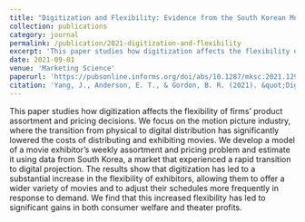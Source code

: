```yaml
---
title: "Digitization and Flexibility: Evidence from the South Korean Movie Market"
collection: publications
category: journal
permalink: /publication/2021-digitization-and-flexibility
excerpt: 'This paper studies how digitization affects the flexibility of firms’ product assortment and pricing decisions.'
date: 2021-09-01
venue: 'Marketing Science'
paperurl: 'https://pubsonline.informs.org/doi/abs/10.1287/mksc.2021.1294'
citation: 'Yang, J., Anderson, E. T., & Gordon, B. R. (2021). &quot;Digitization and Flexibility: Evidence from the South Korean Movie Market.&quot; <i>Marketing Science</i>. 40(5), 821-843.'
---
```


This paper studies how digitization affects the flexibility of firms’ product assortment and pricing decisions. We focus on the motion picture industry, where the transition from physical to digital distribution has significantly lowered the costs of distributing and exhibiting movies. We develop a model of a movie exhibitor’s weekly assortment and pricing problem and estimate it using data from South Korea, a market that experienced a rapid transition to digital projection. The results show that digitization has led to a substantial increase in the flexibility of exhibitors, allowing them to offer a wider variety of movies and to adjust their schedules more frequently in response to demand. We find that this increased flexibility has led to significant gains in both consumer welfare and theater profits.
